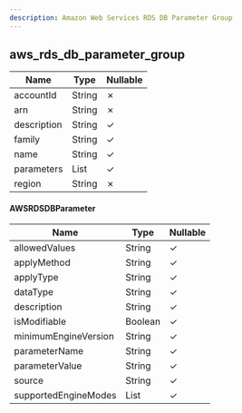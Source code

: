 ```yaml
---
description: Amazon Web Services RDS DB Parameter Group
---
```

aws_rds_db_parameter_group
--------------------------

| **Name**    | **Type**                | **Nullable** |
| ----------- | ----------------------- | ------------ |
| accountId   | String                  | &cross;      |
| arn         | String                  | &cross;      |
| description | String                  | &check;      |
| family      | String                  | &check;      |
| name        | String                  | &check;      |
| parameters  | List<AWSRDSDBParameter> | &check;      |
| region      | String                  | &cross;      |

#### AWSRDSDBParameter
| **Name**             | **Type**     | **Nullable** |
| -------------------- | ------------ | ------------ |
| allowedValues        | String       | &check;      |
| applyMethod          | String       | &check;      |
| applyType            | String       | &check;      |
| dataType             | String       | &check;      |
| description          | String       | &check;      |
| isModifiable         | Boolean      | &check;      |
| minimumEngineVersion | String       | &check;      |
| parameterName        | String       | &check;      |
| parameterValue       | String       | &check;      |
| source               | String       | &check;      |
| supportedEngineModes | List<String> | &check;      |
